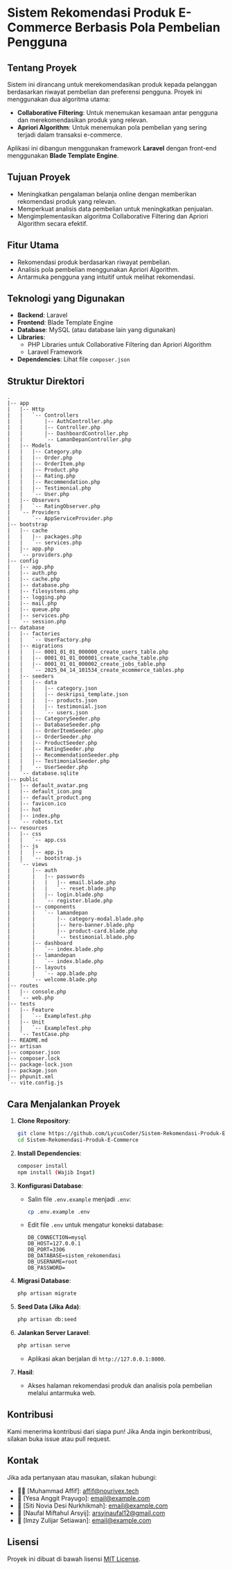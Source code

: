 # Sistem Rekomendasi Produk E-Commerce Berbasis Pola Pembelian Pengguna

## Tentang Proyek
Sistem ini dirancang untuk merekomendasikan produk kepada pelanggan berdasarkan riwayat pembelian dan preferensi pengguna. Proyek ini menggunakan dua algoritma utama:
- **Collaborative Filtering**: Untuk menemukan kesamaan antar pengguna dan merekomendasikan produk yang relevan.
- **Apriori Algorithm**: Untuk menemukan pola pembelian yang sering terjadi dalam transaksi e-commerce.

Aplikasi ini dibangun menggunakan framework **Laravel** dengan front-end menggunakan **Blade Template Engine**.

## Tujuan Proyek
- Meningkatkan pengalaman belanja online dengan memberikan rekomendasi produk yang relevan.
- Memperkuat analisis data pembelian untuk meningkatkan penjualan.
- Mengimplementasikan algoritma Collaborative Filtering dan Apriori Algorithm secara efektif.

## Fitur Utama
- Rekomendasi produk berdasarkan riwayat pembelian.
- Analisis pola pembelian menggunakan Apriori Algorithm.
- Antarmuka pengguna yang intuitif untuk melihat rekomendasi.

## Teknologi yang Digunakan
- **Backend**: Laravel
- **Frontend**: Blade Template Engine
- **Database**: MySQL (atau database lain yang digunakan)
- **Libraries**: 
  - PHP Libraries untuk Collaborative Filtering dan Apriori Algorithm
  - Laravel Framework
- **Dependencies**: Lihat file `composer.json`

## Struktur Direktori
```
.
|-- app
|   |-- Http
|   |   `-- Controllers
|   |       |-- AuthController.php
|   |       |-- Controller.php
|   |       |-- DashboardController.php
|   |       `-- LamanDepanController.php
|   |-- Models
|   |   |-- Category.php
|   |   |-- Order.php
|   |   |-- OrderItem.php
|   |   |-- Product.php
|   |   |-- Rating.php
|   |   |-- Recommendation.php
|   |   |-- Testimonial.php
|   |   `-- User.php
|   |-- Observers
|   |   `-- RatingObserver.php
|   `-- Providers
|       `-- AppServiceProvider.php
|-- bootstrap
|   |-- cache
|   |   |-- packages.php
|   |   `-- services.php
|   |-- app.php
|   `-- providers.php
|-- config
|   |-- app.php
|   |-- auth.php
|   |-- cache.php
|   |-- database.php
|   |-- filesystems.php
|   |-- logging.php
|   |-- mail.php
|   |-- queue.php
|   |-- services.php
|   `-- session.php
|-- database
|   |-- factories
|   |   `-- UserFactory.php
|   |-- migrations
|   |   |-- 0001_01_01_000000_create_users_table.php
|   |   |-- 0001_01_01_000001_create_cache_table.php
|   |   |-- 0001_01_01_000002_create_jobs_table.php
|   |   `-- 2025_04_14_101534_create_ecommerce_tables.php
|   |-- seeders
|   |   |-- data
|   |   |   |-- category.json
|   |   |   |-- deskripsi_template.json
|   |   |   |-- products.json
|   |   |   |-- testimonial.json
|   |   |   `-- users.json
|   |   |-- CategorySeeder.php
|   |   |-- DatabaseSeeder.php
|   |   |-- OrderItemSeeder.php
|   |   |-- OrderSeeder.php
|   |   |-- ProductSeeder.php
|   |   |-- RatingSeeder.php
|   |   |-- RecommendationSeeder.php
|   |   |-- TestimonialSeeder.php
|   |   `-- UserSeeder.php
|   `-- database.sqlite
|-- public
|   |-- default_avatar.png
|   |-- default_icon.png
|   |-- default_product.png
|   |-- favicon.ico
|   |-- hot
|   |-- index.php
|   `-- robots.txt
|-- resources
|   |-- css
|   |   `-- app.css
|   |-- js
|   |   |-- app.js
|   |   `-- bootstrap.js
|   `-- views
|       |-- auth
|       |   |-- passwords
|       |   |   |-- email.blade.php
|       |   |   `-- reset.blade.php
|       |   |-- login.blade.php
|       |   `-- register.blade.php
|       |-- components
|       |   `-- lamandepan
|       |       |-- category-modal.blade.php
|       |       |-- hero-banner.blade.php
|       |       |-- product-card.blade.php
|       |       `-- testimonial.blade.php
|       |-- dashboard
|       |   `-- index.blade.php
|       |-- lamandepan
|       |   `-- index.blade.php
|       |-- layouts
|       |   `-- app.blade.php
|       `-- welcome.blade.php
|-- routes
|   |-- console.php
|   `-- web.php
|-- tests
|   |-- Feature
|   |   `-- ExampleTest.php
|   |-- Unit
|   |   `-- ExampleTest.php
|   `-- TestCase.php
|-- README.md
|-- artisan
|-- composer.json
|-- composer.lock
|-- package-lock.json
|-- package.json
|-- phpunit.xml
`-- vite.config.js
```

## Cara Menjalankan Proyek
1. **Clone Repository**:
   ```bash
   git clone https://github.com/LycusCoder/Sistem-Rekomendasi-Produk-E-Commerce.git
   cd Sistem-Rekomendasi-Produk-E-Commerce
   ```

2. **Install Dependencies**:
   ```bash
   composer install
   npm install (Wajib Ingat)
   ```

3. **Konfigurasi Database**:
   - Salin file `.env.example` menjadi `.env`:
     ```bash
     cp .env.example .env
     ```
   - Edit file `.env` untuk mengatur koneksi database:
     ```
     DB_CONNECTION=mysql
     DB_HOST=127.0.0.1
     DB_PORT=3306
     DB_DATABASE=sistem_rekomendasi
     DB_USERNAME=root
     DB_PASSWORD=
     ```

4. **Migrasi Database**:
   ```bash
   php artisan migrate
   ```

5. **Seed Data (Jika Ada)**:
   ```bash
   php artisan db:seed
   ```

6. **Jalankan Server Laravel**:
   ```bash
   php artisan serve
   ```
   - Aplikasi akan berjalan di `http://127.0.0.1:8000`.

7. **Hasil**:
   - Akses halaman rekomendasi produk dan analisis pola pembelian melalui antarmuka web.

## Kontribusi
Kami menerima kontribusi dari siapa pun! Jika Anda ingin berkontribusi, silakan buka issue atau pull request.

## Kontak

Jika ada pertanyaan atau masukan, silakan hubungi:

- 👨‍💻 [Muhammad Affif]: affif@nourivex.tech
- 🌟 [Yesa Anggit Prayugo]: email@example.com
- 📝 [Siti Novia Desi Nurkhikmah]: email@example.com
- 🚀 [Naufal Miftahul Arsyij]: arsyinaufal12@gmail.com
- 🎉 [Imzy Zulijar Setiawan]: email@example.com

## Lisensi
Proyek ini dibuat di bawah lisensi [MIT License](LICENSE).
